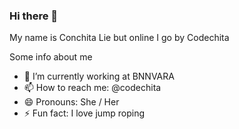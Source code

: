 ### Hi there 👋
My name is Conchita Lie but online I go by Codechita

Some info about me 
- 🌱 I’m currently working at BNNVARA
- 📫 How to reach me: @codechita
- 😄 Pronouns: She / Her
- ⚡ Fun fact: I love jump roping 
